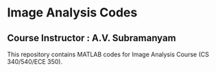 # Image Analysis Codes

## Course Instructor : A.V. Subramanyam

This repository contains MATLAB codes for Image Analysis Course (CS 340/540/ECE 350).
